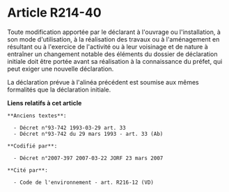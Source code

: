 # Article R214-40

Toute modification apportée par le déclarant à l'ouvrage ou l'installation, à son mode d'utilisation, à la réalisation des
travaux ou à l'aménagement en résultant ou à l'exercice de l'activité ou à leur voisinage et de nature à entraîner un
changement notable des éléments du dossier de déclaration initiale doit être portée avant sa réalisation à la connaissance du
préfet, qui peut exiger une nouvelle déclaration.

La déclaration prévue à l'alinéa précédent est soumise aux mêmes formalités que la déclaration initiale.

**Liens relatifs à cet article**

	**Anciens textes**:

	  - Décret n°93-742 1993-03-29 art. 33
	  - Décret n°93-742 du 29 mars 1993 - art. 33 (Ab)

	**Codifié par**:

	  - Décret n°2007-397 2007-03-22 JORF 23 mars 2007

	**Cité par**:

	  - Code de l'environnement - art. R216-12 (VD)

